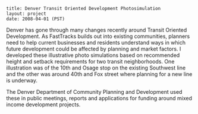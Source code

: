 ```
title: Denver Transit Oriented Development Photosimulation
layout: project
date: 2008-04-01 (PST)
```

Denver has gone through many changes recently around Transit Oriented Development.  As FastTracks builds out into existing communities, planners need to help current businesses and residents understand ways in which future development could be affected by planning and market factors.  I developed these illustrative photo simulations based on recommended height and setback requirements for two transit neighborhoods.  One illustration was of the 10th and Osage stop on the existing Southwest line and the other was around 40th and Fox street where planning for a new line is underway.

The Denver Department of Community Planning and Development used these in public meetings, reports and applications for funding around mixed income development projects.